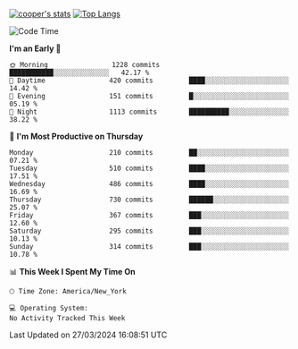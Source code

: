 [![cooper's stats](https://github-readme-stats-dwoluvhms-coopjz.vercel.app/api?username=coopjz&count_private=true)](https://github.com/coopjz/github-readme-stats)
[![Top Langs](https://github-readme-stats-dwoluvhms-coopjz.vercel.app/api/top-langs/?username=coopjz&count_private=true&langs_count=8&layout=compact)](https://github.com/coopjz/github-readme-stats)
<!--START_SECTION:waka-->
![Code Time](http://img.shields.io/badge/Code%20Time-0%20secs-blue)

**I'm an Early 🐤** 

```text
🌞 Morning                1228 commits        ███████████░░░░░░░░░░░░░░   42.17 % 
🌆 Daytime                420 commits         ████░░░░░░░░░░░░░░░░░░░░░   14.42 % 
🌃 Evening                151 commits         █░░░░░░░░░░░░░░░░░░░░░░░░   05.19 % 
🌙 Night                  1113 commits        ██████████░░░░░░░░░░░░░░░   38.22 % 
```
📅 **I'm Most Productive on Thursday** 

```text
Monday                   210 commits         ██░░░░░░░░░░░░░░░░░░░░░░░   07.21 % 
Tuesday                  510 commits         ████░░░░░░░░░░░░░░░░░░░░░   17.51 % 
Wednesday                486 commits         ████░░░░░░░░░░░░░░░░░░░░░   16.69 % 
Thursday                 730 commits         ██████░░░░░░░░░░░░░░░░░░░   25.07 % 
Friday                   367 commits         ███░░░░░░░░░░░░░░░░░░░░░░   12.60 % 
Saturday                 295 commits         ███░░░░░░░░░░░░░░░░░░░░░░   10.13 % 
Sunday                   314 commits         ███░░░░░░░░░░░░░░░░░░░░░░   10.78 % 
```


📊 **This Week I Spent My Time On** 

```text
🕑︎ Time Zone: America/New_York

💻 Operating System: 
No Activity Tracked This Week
```


 Last Updated on 27/03/2024 16:08:51 UTC
<!--END_SECTION:waka-->
